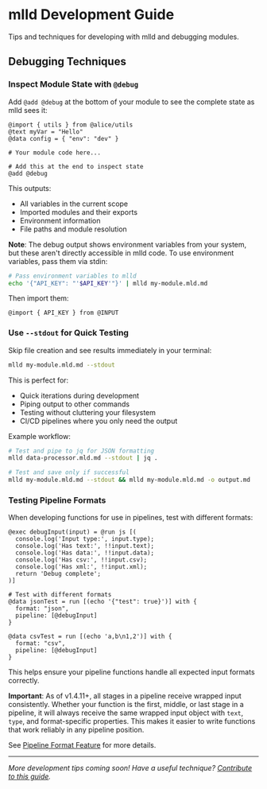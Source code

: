 # mlld Development Guide

Tips and techniques for developing with mlld and debugging modules.

## Debugging Techniques

### Inspect Module State with `@debug`

Add `@add @debug` at the bottom of your module to see the complete state as mlld sees it:

```mlld
@import { utils } from @alice/utils
@text myVar = "Hello"
@data config = { "env": "dev" }

# Your module code here...

# Add this at the end to inspect state
@add @debug
```

This outputs:
- All variables in the current scope
- Imported modules and their exports
- Environment information
- File paths and module resolution

**Note**: The debug output shows environment variables from your system, but these aren't directly accessible in mlld code. To use environment variables, pass them via stdin:

```bash
# Pass environment variables to mlld
echo '{"API_KEY": "'$API_KEY'"}' | mlld my-module.mld.md
```

Then import them:
```mlld
@import { API_KEY } from @INPUT
```

### Use `--stdout` for Quick Testing

Skip file creation and see results immediately in your terminal:

```bash
mlld my-module.mld.md --stdout
```

This is perfect for:
- Quick iterations during development
- Piping output to other commands
- Testing without cluttering your filesystem
- CI/CD pipelines where you only need the output

Example workflow:
```bash
# Test and pipe to jq for JSON formatting
mlld data-processor.mld.md --stdout | jq .

# Test and save only if successful
mlld my-module.mld.md --stdout && mlld my-module.mld.md -o output.md
```

### Testing Pipeline Formats

When developing functions for use in pipelines, test with different formats:

```mlld
@exec debugInput(input) = @run js [(
  console.log('Input type:', input.type);
  console.log('Has text:', !!input.text);
  console.log('Has data:', !!input.data);
  console.log('Has csv:', !!input.csv);
  console.log('Has xml:', !!input.xml);
  return 'Debug complete';
)]

# Test with different formats
@data jsonTest = run [(echo '{"test": true}')] with { 
  format: "json", 
  pipeline: [@debugInput] 
}

@data csvTest = run [(echo 'a,b\n1,2')] with { 
  format: "csv", 
  pipeline: [@debugInput] 
}
```

This helps ensure your pipeline functions handle all expected input formats correctly. 

**Important**: As of v1.4.11+, all stages in a pipeline receive wrapped input consistently. Whether your function is the first, middle, or last stage in a pipeline, it will always receive the same wrapped input object with `text`, `type`, and format-specific properties. This makes it easier to write functions that work reliably in any pipeline position.

See [Pipeline Format Feature](pipeline.md#pipeline-format-feature) for more details.


---

*More development tips coming soon! Have a useful technique? [Contribute to this guide](../CONTRIBUTING.md).*